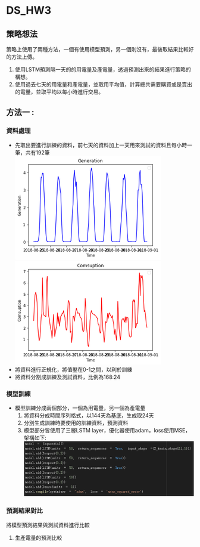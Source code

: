 # DS_HW3

## 策略想法
策略上使用了兩種方法，一個有使用模型預測，另一個則沒有，最後取結果比較好的方法上傳。
1. 使用LSTM預測隔一天的的用電量及產電量，透過預測出來的結果進行策略的構想。
2. 使用過去七天的用電量和產電量，並取用平均值，計算總共需要購買或是賣出的電量，並取平均以每小時進行交易。

## 方法一 : 
### 資料處理
* 先取出要進行訓練的資料，前七天的資料加上一天用來測試的資料且每小時一筆，共有192筆  
  ![image](https://github.com/LinChiaWei/DS_HW3/blob/main/images/generate.png)
  ![image](https://github.com/LinChiaWei/DS_HW3/blob/main/images/cons.png)
* 將資料進行正規化，將值壓在0-1之間，以利於訓練
* 將資料分割成訓練及測試資料，比例為168:24
### 模型訓練
* 模型訓練分成兩個部分，一個為用電量，另一個為產電量
  1. 將資料分成時間序列格式，以144天為基底，生成取24天
  2. 分別生成訓練時要使用的訓練資料，預測資料
  3. 模型部分皆使用了三層LSTM layer，優化器使用adam，loss使用MSE，架構如下: 
      ![image](https://github.com/LinChiaWei/DS_HW3/blob/main/images/LSTM.png)

### 預測結果對比
將模型預測結果與測試資料進行比較
1. 生產電量的預測比較  
